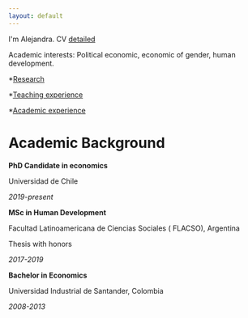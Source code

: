 ```yaml
---
layout: default
---
```


I'm Alejandra. CV [detailed](./CV_2023.pdf)

Academic interests: Political economic, economic of gender, human development.

*[Research](./research.html)

*[Teaching experience](./another-page.html)

*[Academic experience](./academic_activities.html)


# [](#header-1)Academic Background

**PhD Candidate in economics**

Universidad de Chile

_2019-present_



**MSc in Human Development**

Facultad Latinoamericana de Ciencias Sociales ( FLACSO), Argentina

Thesis with honors

_2017-2019_



**Bachelor in Economics**

Universidad Industrial de Santander, Colombia

_2008-2013_
